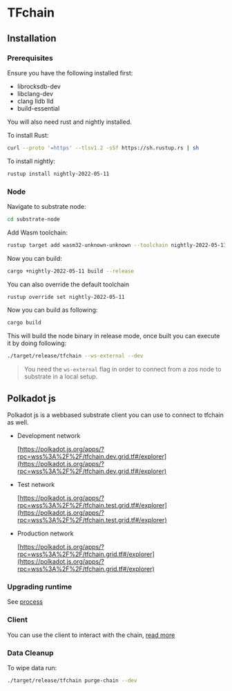 # TFchain

## Installation

### Prerequisites

Ensure you have the following installed first:

- librocksdb-dev
- libclang-dev
- clang lldb lld
- build-essential

You will also need rust and nightly installed.

To install Rust:

```sh
curl --proto '=https' --tlsv1.2 -sSf https://sh.rustup.rs | sh
```

To install nightly:

```sh
rustup install nightly-2022-05-11
```

### Node

Navigate to substrate node:

```sh
cd substrate-node
```

Add Wasm toolchain:

```sh
rustup target add wasm32-unknown-unknown --toolchain nightly-2022-05-11
```

Now you can build:

```sh
cargo +nightly-2022-05-11 build --release
```

You can also override the default toolchain

```sh
rustup override set nightly-2022-05-11
```

Now you can build as following:

```sh
cargo build
```

This will build the node binary in release mode, once built you can execute it by doing following:

```sh
./target/release/tfchain --ws-external --dev
```

> You need the `ws-external` flag in order to connect from a zos node to substrate in a local setup.

## Polkadot js

Polkadot js is a webbased substrate client you can use to connect to tfchain as well.

- Development network

  [https://polkadot.js.org/apps/?rpc=wss%3A%2F%2F/tfchain.dev.grid.tf#/explorer](https://polkadot.js.org/apps/?rpc=wss%3A%2F%2F/tfchain.dev.grid.tf#/explorer)

- Test network

  [https://polkadot.js.org/apps/?rpc=wss%3A%2F%2F/tfchain.test.grid.tf#/explorer](https://polkadot.js.org/apps/?rpc=wss%3A%2F%2F/tfchain.test.grid.tf#/explorer)

- Production network

  [https://polkadot.js.org/apps/?rpc=wss%3A%2F%2F/tfchain.grid.tf#/explorer](https://polkadot.js.org/apps/?rpc=wss%3A%2F%2F/tfchain.grid.tf#/explorer)

### Upgrading runtime

See [process](./substrate-node/upgrade_process.md)

### Client

You can use the client to interact with the chain, [read more](./cli-tool/readme.md)

### Data Cleanup

To wipe data run:

```sh
./target/release/tfchain purge-chain --dev
```
